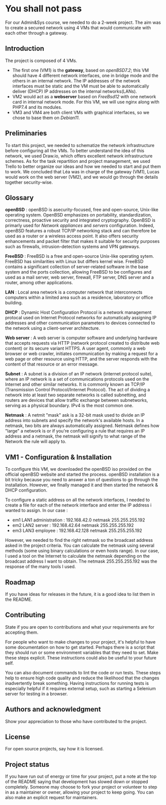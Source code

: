 # You shall not pass
For our Admin&Sys course, we needed to do a 2-week project. The aim was to create a secured network using 4 VMs that would communicate with each other through a gateway. 

## Introduction
The project is composed of 4 VMs. 
- The first one (VM1) is the **gateway**, based on _openBSD7.2_; this VM should have 4 different network interfaces, one in bridge mode and the others in an internal network. The IP addresses of the network interfaces must be static and the VM must be able to automatically deliver (DHCP) IP addresses on the internal networks(LANs). 
- VM2 would act as a **webserver** based on _FreeBsd12_ with one network card in internal network mode. For this VM, we will use nginx along with PHP7.4 and its modules. 
- VM3 and VM4 are both client VMs with graphical interfaces, so we chose to base them on _Debian11_. 

## Preliminaries
To start this project, we needed to schematize the network infrastructure before configuring all the VMs. To better understand the idea of this network, we used Draw.io, which offers excellent network infrastructure schemes. As for the task repartition and project management, we used Trello to better organize our ideas and how we needed to start and put them to work. We concluded that Léa was in charge of the gateway (VM1), Lucas would work on the web server (VM2), and we would go through the details together security-wise. 

## Glossary 
**openBSD** : openBSD is asecurity-focused, free and open-source, Unix-like operating system. OpenBSD emphasizes on portability, standardization, correctness, proactive security and integrated cryptography. OpenBSD is primarly used for _Network appliances_ and _servers_ configuration. Indeed, openBSD features a robust TCP/IP networking stack and can therefore be used as a router or a wireless access point. It also offers security enhancements and packet filter that makes it suitable for security purposes such as firewalls, intrusion-detection systems and VPN gateways. 

**FreeBSD** : FreeBSD is a free and open-source Unix-like operating sytem. FreeBSD has similarities with Linux but differs kernel wise. FreeBSD contains a significant collection of server-related software in the base system and the ports collection, allowing FreeBSD to be configures and used as a mail server, web server, firewall, FTP server, DNS server and a router, among other applications. 

**LAN** : Local area network is a computer network that interconnects computers within a limited area such as a residence, laboratory or office building. 

**DHCP** : Dynamic Host Configuration Protocol is a network management protocal used on Internet Protocol networks for automatically assigning IP addresses and other communication parameters to devices connected to the network using a client-server architecture. 

**Web server** : A web server is computer software and underlying hardware that accepts requests via HTTP (network protocol created to distribute web content) or its secure variant HTTPS. A user agent, commonly a web browser or web crawler, initiates communication by making a request for a web page or other resource using HTTP, and the server responds with the content of that resource or an error message. 

**Subnet** : A subnet is a division of an IP network (internet protocol suite), where an IP network is a set of communications protocols used on the Internet and other similar networks. It is commonly known as TCP/IP (Transmission Control Protocol/Internet Protocol). The act of dividing a network into at least two separate networks is called subnetting, and routers are devices that allow traffic exchange between subnetworks, serving as a physical boundary. IPv4 is the most common one. 

**Netmask** : A netmit "mask" ask is a 32-bit mask used to divide an IP address into subnets and specify the network's available hosts. In a netmask, two bits are always automatically assigned. Netmask defines how "large" a network is or if you're configuring a rule that requires an IP address and a netmask, the netmask will signify to what range of the Network the rule will apply to.

## VM1 - Configuration & Installation
To configure this VM, we downloaded the openBSD iso provided on the official openBSD website and started the process. openBSD installation is a bit tricky because you need to answer a ton of questions to go through the installation. However, we finally managed it and then started the network & DHCP configuration. 

To configure a static address on all the network interfaces, I needed to create a file for each of the network interface and enter the IP address i wanted to assign. In our case : 
- em1 LAN1 administration : 192.168.42.0 netmask 255.255.255.192
- em2 LAN2 server : 192.168.42.64 netmask 255.255.255.192
- em3 LAN3 employee : 192.168.42.128 netmask 255.255.255.192

However, we needed to find the right netmask so the broadcast address asked in the project criteria. You can calculate the netmask using several methods (some using binary calculations or even hosts range). In our case, I used a tool on the Internet to calculate the netmask depending on the broadcast address I want to obtain. The netmask 255.255.255.192 was the response of the many tools I used. 

## Roadmap
If you have ideas for releases in the future, it is a good idea to list them in the README.

## Contributing
State if you are open to contributions and what your requirements are for accepting them.

For people who want to make changes to your project, it's helpful to have some documentation on how to get started. Perhaps there is a script that they should run or some environment variables that they need to set. Make these steps explicit. These instructions could also be useful to your future self.

You can also document commands to lint the code or run tests. These steps help to ensure high code quality and reduce the likelihood that the changes inadvertently break something. Having instructions for running tests is especially helpful if it requires external setup, such as starting a Selenium server for testing in a browser.

## Authors and acknowledgment
Show your appreciation to those who have contributed to the project.

## License
For open source projects, say how it is licensed.

## Project status
If you have run out of energy or time for your project, put a note at the top of the README saying that development has slowed down or stopped completely. Someone may choose to fork your project or volunteer to step in as a maintainer or owner, allowing your project to keep going. You can also make an explicit request for maintainers.
